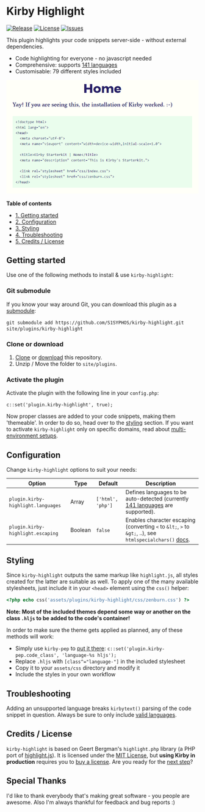 # Kirby Highlight
[![Release](https://img.shields.io/github/release/S1SYPHOS/kirby-highlight.svg)](https://github.com/S1SYPHOS/kirby-highlight/releases) [![License](https://img.shields.io/github/license/S1SYPHOS/kirby-highlight.svg)](https://github.com/S1SYPHOS/kirby-highlight/blob/master/LICENSE) [![Issues](https://img.shields.io/github/issues/S1SYPHOS/kirby-highlight.svg)](https://github.com/S1SYPHOS/kirby-highlight/issues)

This plugin highlights your code snippets server-side - without external dependencies.

- Code highlighting for everyone - no javascript needed
- Comprehensive: supports [141 languages](https://github.com/S1SYPHOS/kirby-highlight/tree/master/vendor/scrivo/highlight.php/Highlight/languages)
- Customisable: 79 different styles included

![screenshot of the kirby-highlight plugin](screenshot.gif)

**Table of contents**
- [1. Getting started](#getting-started)
- [2. Configuration](#configuration)
- [3. Styling](#styling)
- [4. Troubleshooting](#troubleshooting)
- [5. Credits / License](#credits--license)

## Getting started
Use one of the following methods to install & use `kirby-highlight`:

### Git submodule

If you know your way around Git, you can download this plugin as a [submodule](https://github.com/blog/2104-working-with-submodules):

```text
git submodule add https://github.com/S1SYPHOS/kirby-highlight.git site/plugins/kirby-highlight
```

### Clone or download

1. [Clone](https://github.com/S1SYPHOS/kirby-highlight.git) or [download](https://github.com/S1SYPHOS/kirby-highlight/archive/master.zip)  this repository.
2. Unzip / Move the folder to `site/plugins`.

### Activate the plugin
Activate the plugin with the following line in your `config.php`:

```text
c::set('plugin.kirby-highlight', true);
``` 

Now proper classes are added to your code snippets, making  them 'themeable'. In order to do so, head over to the [styling](#styling) section. If you want to activate `kirby-highlight` only on specific domains, read about [multi-environment setups](https://getkirby.com/docs/developer-guide/configuration/options).

## Configuration
Change `kirby-highlight` options to suit your needs:

| Option | Type | Default | Description |
| --- | --- | --- | --- |
| `plugin.kirby-highlight.languages` | Array | `['html', 'php']` | Defines languages to be auto-detected (currently [141 languages](https://github.com/S1SYPHOS/kirby-highlight/tree/master/vendor/scrivo/highlight.php/Highlight/languages) are supported). |
| `plugin.kirby-highlight.escaping` | Boolean | `false` | Enables character escaping (converting `<` to `&lt;`, `>` to `&gt;`, ..), see `htmlspecialchars()` [docs](http://php.net/manual/en/function.htmlspecialchars.php). |

## Styling
Since `kirby-highlight` outputs the same markup like `highlight.js`, all styles created for the latter are suitable as well. To apply one of the many available stylesheets, just include it in your `<head>` element using the `css()` helper:

```php
<?php echo css('assets/plugins/kirby-highlight/css/zenburn.css') ?>
```

**Note: Most of the included themes depend some way or another on the class `.hljs` to be added to the code's container!**

In order to make sure the theme gets applied as planned, any of these methods will work:
- Simply use `kirby-pep` to [put it there](https://github.com/S1SYPHOS/kirby-pep): `c::set('plugin.kirby-pep.code_class', 'language-%s hljs');`
- Replace `.hljs` with `[class^="language-"]` in the included stylesheet
- Copy it to your `assets/css` directory and modify it
- Include the styles in your own workflow 

## Troubleshooting
Adding an unsupported language breaks `kirbytext()` parsing of the code snippet in question. Always be sure to only include [valid languages](https://github.com/S1SYPHOS/kirby-highlight/tree/master/vendor/scrivo/highlight.php/Highlight/languages).

## Credits / License
`kirby-highlight` is based on Geert Bergman's `highlight.php` library (a PHP port of [highlight.js](https://highlightjs.org)). It is licensed under the [MIT License](LICENSE), but **using Kirby in production** requires you to [buy a license](https://getkirby.com/buy). Are you ready for the [next step](https://getkirby.com/next)?

## Special Thanks
I'd like to thank everybody that's making great software - you people are awesome. Also I'm always thankful for feedback and bug reports :)

